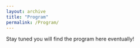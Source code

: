 ```yaml
---
layout: archive
title: "Program"
permalink: /Program/
---
```


Stay tuned you will find the program here eventually!
